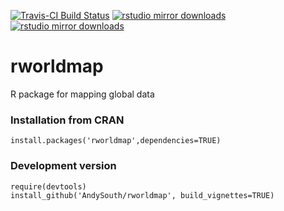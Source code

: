 [![Travis-CI Build Status](https://travis-ci.org/AndySouth/rworldmap.png?branch=master)](https://travis-ci.org/AndySouth/rworldmap)
[![rstudio mirror downloads](http://cranlogs.r-pkg.org/badges/grand-total/rworldmap)](https://github.com/metacran/cranlogs.app)
[![rstudio mirror downloads](http://cranlogs.r-pkg.org/badges/rworldmap)](https://github.com/metacran/cranlogs.app)

# rworldmap
R package for mapping global data

### Installation from CRAN
    install.packages('rworldmap',dependencies=TRUE) 

### Development version

    require(devtools)    
    install_github('AndySouth/rworldmap', build_vignettes=TRUE) 
